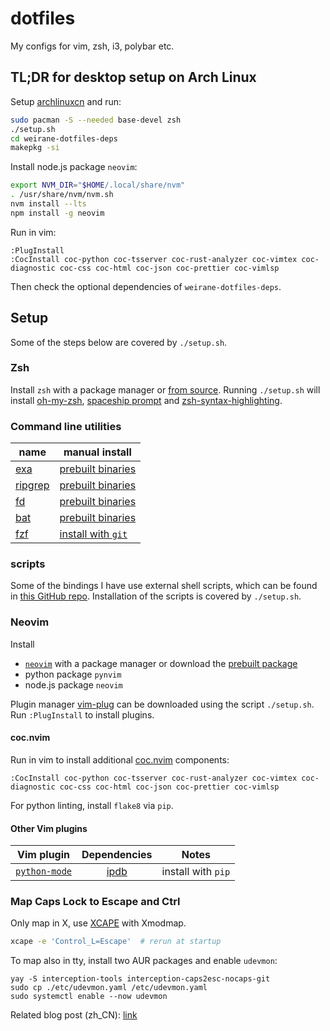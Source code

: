 # dotfiles

My configs for vim, zsh, i3, polybar etc.

## TL;DR for desktop setup on Arch Linux

Setup [archlinuxcn] and run:

```sh
sudo pacman -S --needed base-devel zsh
./setup.sh
cd weirane-dotfiles-deps
makepkg -si
```

Install node.js package `neovim`:

```sh
export NVM_DIR="$HOME/.local/share/nvm"
. /usr/share/nvm/nvm.sh
nvm install --lts
npm install -g neovim
```

Run in vim:

```
:PlugInstall
:CocInstall coc-python coc-tsserver coc-rust-analyzer coc-vimtex coc-diagnostic coc-css coc-html coc-json coc-prettier coc-vimlsp
```

Then check the optional dependencies of `weirane-dotfiles-deps`.

[archlinuxcn]: https://lug.ustc.edu.cn/wiki/mirrors/help/archlinuxcn

## Setup

Some of the steps below are covered by `./setup.sh`.

### Zsh

Install `zsh` with a package manager or [from source][zsh-src]. Running
`./setup.sh` will install [oh-my-zsh], [spaceship prompt] and
[zsh-syntax-highlighting].

[zsh-src]: https://github.com/zsh-users/zsh/blob/master/INSTALL
[oh-my-zsh]: https://github.com/robbyrussell/oh-my-zsh
[spaceship prompt]: https://github.com/denysdovhan/spaceship-prompt
[zsh-syntax-highlighting]: https://github.com/zsh-users/zsh-syntax-highlighting

### Command line utilities

| name      | manual install                |
|-----------|-------------------------------|
| [exa]     | [prebuilt binaries][exa-bin]  |
| [ripgrep] | [prebuilt binaries][rg-bin]   |
| [fd]      | [prebuilt binaries][fd-bin]   |
| [bat]     | [prebuilt binaries][bat-rel]  |
| [fzf]     | [install with `git`][fzf-git] |

[exa]: https://github.com/ogham/exa
[exa-bin]: https://github.com/ogham/exa/releases
[ripgrep]: https://github.com/BurntSushi/ripgrep
[rg-bin]: https://github.com/BurntSushi/ripgrep/releases
[fd]: https://github.com/sharkdp/fd
[fd-bin]: https://github.com/sharkdp/fd/releases
[bat]: https://github.com/sharkdp/bat
[bat-rel]: https://github.com/sharkdp/bat/releases
[fzf]: https://github.com/junegunn/fzf
[fzf-git]: https://github.com/junegunn/fzf#using-git

### scripts

Some of the bindings I have use external shell scripts, which can be found in
[this GitHub repo][scripts-repo]. Installation of the scripts is covered by
`./setup.sh`.

[scripts-repo]: https://github.com/weirane/scripts

### Neovim

Install

- [`neovim`][nvim] with a package manager or download the [prebuilt package][nvim-bin]
- python package `pynvim`
- node.js package `neovim`

Plugin manager [vim-plug] can be downloaded using the script `./setup.sh`. Run
`:PlugInstall` to install plugins.

[nvim]: https://github.com/neovim/neovim
[nvim-bin]: https://github.com/neovim/neovim/releases
[vim-plug]: https://github.com/junegunn/vim-plug

#### coc.nvim

Run in vim to install additional [coc.nvim] components:

    :CocInstall coc-python coc-tsserver coc-rust-analyzer coc-vimtex coc-diagnostic coc-css coc-html coc-json coc-prettier coc-vimlsp

For python linting, install `flake8` via `pip`.

[coc.nvim]: https://github.com/neoclide/coc.nvim

#### Other Vim plugins

| Vim plugin      | Dependencies | Notes              |
|:---------------:|:------------:|:------------------:|
| [`python-mode`] | [ipdb]       | install with `pip` |


[`python-mode`]: https://github.com/python-mode/python-mode
[ipdb]: https://pypi.org/project/ipdb/
[`vim-autopep8`]: https://github.com/tell-k/vim-autopep8
[autopep8]: https://github.com/hhatto/autopep8#installation
[`vim-clang-format`]: https://github.com/rhysd/vim-clang-format

### Map Caps Lock to Escape and Ctrl

Only map in X, use [XCAPE] with Xmodmap.

```bash
xcape -e 'Control_L=Escape'  # rerun at startup
```

To map also in tty, install two AUR packages and enable `udevmon`:

    yay -S interception-tools interception-caps2esc-nocaps-git
    sudo cp ./etc/udevmon.yaml /etc/udevmon.yaml
    sudo systemctl enable --now udevmon

Related blog post (zh_CN): [link][blog-caps]

[XCAPE]: https://github.com/alols/xcape
[blog-caps]: https://weirane.github.io/2020/04/map-capslock-to-esc-and-ctrl.html
